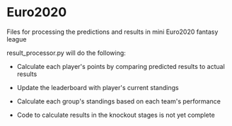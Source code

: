 # Euro2020
Files for processing the predictions and results in mini Euro2020 fantasy league

result_processor.py will do the following:
- Calculate each player's points by comparing predicted results to actual results
- Update the leaderboard with player's current standings
- Calculate each group's standings based on each team's performance

- Code to calculate results in the knockout stages is not yet complete
